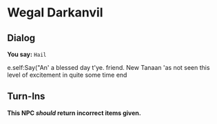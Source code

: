 # Wegal Darkanvil


## Dialog

**You say:** `Hail`



e.self:Say("An' a blessed day t'ye. friend. New Tanaan 'as not seen this level of excitement in quite some time 
end



## Turn-Ins



**This NPC *should* return incorrect items given.**





